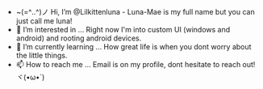 - ~(=^‥^)ノ Hi, I’m @Lilkittenluna - Luna-Mae is my full name but you can just call me luna!
- 👀 I’m interested in ... Right now I'm into custom UI (windows and android) and rooting android devices.
- 🌱 I’m currently learning ... How great life is when you dont worry about the little things.
- 📫 How to reach me ... Email is on my profile, dont hesitate to reach out! ヾ(•ω•`)
